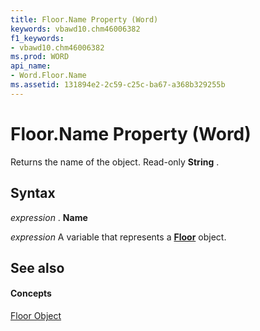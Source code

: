 ```yaml
---
title: Floor.Name Property (Word)
keywords: vbawd10.chm46006382
f1_keywords:
- vbawd10.chm46006382
ms.prod: WORD
api_name:
- Word.Floor.Name
ms.assetid: 131894e2-2c59-c25c-ba67-a368b329255b
---
```



# Floor.Name Property (Word)

Returns the name of the object. Read-only  **String** .


## Syntax

 _expression_ . **Name**

 _expression_ A variable that represents a **[Floor](floor-object-word.md)** object.


## See also


#### Concepts


[Floor Object](floor-object-word.md)

